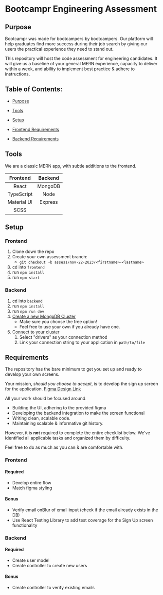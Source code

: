 # Bootcampr Engineering Assessment

## Purpose

Bootcampr was made for bootcampers by bootcampers.
Our platform will help graduates find more success during their job search by giving our users the practical experience they need to stand out.

This repository will host the code assessment for engineering candidates. It will give us a baseline of your general MERN experience, capacity to deliver within a week, and ability to implement best practice & adhere to instructions.

## Table of Contents:

- [Purpose](#purpose)

- [Tools](#tools)
- [Setup](#setup)
- [Frontend Requirements](#frontend-1)
- [Backend Requirements](#backend-1)

## Tools

We are a classic MERN app, with subtle additions to the frontend.

|  Frontend   | Backend |
| :---------: | :-----: |
|    React    | MongoDB |
| TypeScript  |  Node   |
| Material UI | Express |
|    SCSS     |         |

## Setup

### Frontend

1. Clone down the repo
1. Create your own assessment branch:
   - `git checkout -b assess/nov-22-2023/<firstname>-<lastname>`
1. cd into `frontend`
1. run `npm install`
1. run `npm start`

### Backend

1. cd into `backend`
1. run `npm install`
1. run `npm run dev`
1. [Create a new MongoDB Cluster](https://www.mongodb.com/docs/atlas/tutorial/deploy-free-tier-cluster/)
   - Make sure you choose the free option!
   - Feel free to use your own if you already have one.
1. [Connect to your cluster](https://www.mongodb.com/docs/atlas/tutorial/connect-to-your-cluster/)
   1. Select "drivers" as your connection method
   1. Link your connection string to your application in `path/to/file`

## Requirements

The repository has the bare minimum to get you set up and ready to develop your own screens.

Your mission, <i>should you choose to accept</i>, is to develop the sign up screen for the application.
[Figma Design Link](https://www.figma.com/file/kUfBFCzy7OjucjD9xOAUaZ/Untitled?type=design&node-id=1%3A17074&mode=design&t=0KhWulFNWTv3p0G6-1)

All your work should be focused around:

- Building the UI, adhering to the provided figma
- Developing the backend integration to make the screen functional
- Writing clean, scalable code.
- Maintaining scalable & informative git history.

However, it is <b>not</b> required to complete the entire checklist below. We've identified all applicable tasks and organized them by difficulty.

Feel free to do as much as you can & are comfortable with.

### Frontend

#### Required

- Develop entire flow
- Match figma styling

#### Bonus

- Verify email onBlur of email input (check if the email already exists in the DB)
- Use React Testing Library to add test coverage for the Sign Up screen functionality

### Backend

#### Required

- Create user model
- Create controller to create new users

#### Bonus

- Create controller to verify existing emails
